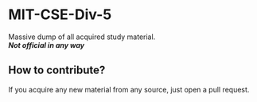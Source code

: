 # MIT-CSE-Div-5
Massive dump of all acquired study material.<br>
***Not official in any way***


## How to contribute?
If you acquire any new material from any source, just open a pull request.